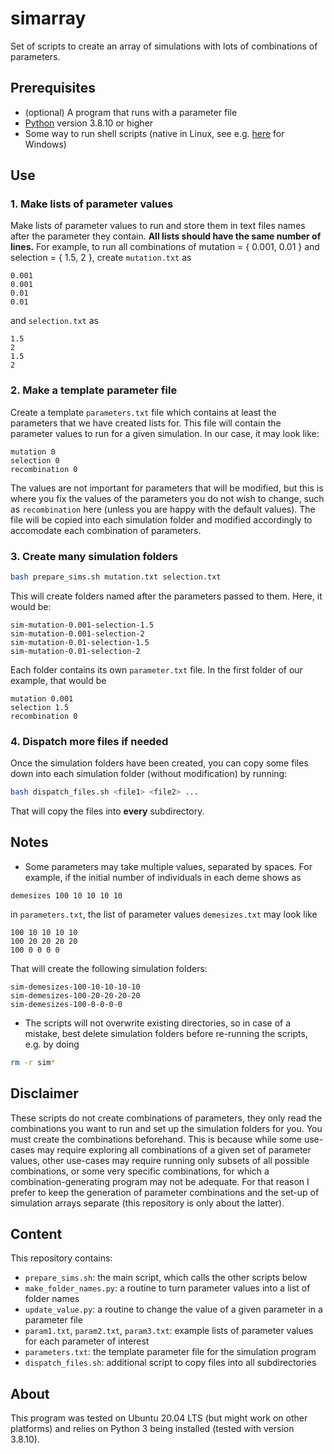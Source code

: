 # simarray

Set of scripts to create an array of simulations with lots of combinations of parameters.

## Prerequisites

* (optional) A program that runs with a parameter file
* [Python](https://www.python.org) version 3.8.10 or higher
* Some way to run shell scripts (native in Linux, see e.g. [here](https://mspoweruser.com/different-ways-to-run-shell-script-files-on-windows/) for Windows)

## Use

### 1. Make lists of parameter values

Make lists of parameter values to run and store them in text files names after the parameter they contain. **All lists should have the same number of lines.** For example, to run all combinations of mutation = { 0.001, 0.01 } and selection = { 1.5, 2 }, create `mutation.txt` as 

```
0.001
0.001
0.01
0.01
```

and `selection.txt` as

```
1.5
2
1.5
2
```

### 2. Make a template parameter file

Create a template `parameters.txt` file which contains at least the parameters that we have created lists for. This file will contain the parameter values to run for a given simulation. In our case, it may look like:

```
mutation 0
selection 0
recombination 0
```

The values are not important for parameters that will be modified, but this is where you fix the values of the parameters you do not wish to change, such as `recombination` here (unless you are happy with the default values). The file will be copied into each simulation folder and modified accordingly to accomodate each combination of parameters.

### 3. Create many simulation folders

```sh
bash prepare_sims.sh mutation.txt selection.txt
```

This will create folders named after the parameters passed to them. Here, it would be:

```
sim-mutation-0.001-selection-1.5
sim-mutation-0.001-selection-2
sim-mutation-0.01-selection-1.5
sim-mutation-0.01-selection-2
```

Each folder contains its own `parameter.txt` file. In the first folder of our example, that would be

```
mutation 0.001
selection 1.5
recombination 0
```

### 4. Dispatch more files if needed

Once the simulation folders have been created, you can copy some files down into each simulation folder (without modification) by running:

```sh
bash dispatch_files.sh <file1> <file2> ...
```

That will copy the files into **every** subdirectory.

## Notes

* Some parameters may take multiple values, separated by spaces. For example, if the initial number of individuals in each deme shows as

```
demesizes 100 10 10 10 10
```

in `parameters.txt`, the list of parameter values `demesizes.txt` may look like

```
100 10 10 10 10
100 20 20 20 20
100 0 0 0 0
```

That will create the following simulation folders:

```
sim-demesizes-100-10-10-10-10
sim-demesizes-100-20-20-20-20
sim-demesizes-100-0-0-0-0
```

* The scripts will not overwrite existing directories, so in case of a mistake, best delete simulation folders before re-running the scripts, e.g. by doing

```sh
rm -r sim*
```

## Disclaimer

These scripts do not create combinations of parameters, they only read the combinations you want to run and set up the simulation folders for you. You must create the combinations beforehand. This is because while some use-cases may require exploring all combinations of a given set of parameter values, other use-cases may require running only subsets of all possible combinations, or some very specific combinations, for which a combination-generating program may not be adequate. For that reason I prefer to keep the generation of parameter combinations and the set-up of simulation arrays separate (this repository is only about the latter).

## Content

This repository contains:

* `prepare_sims.sh`: the main script, which calls the other scripts below
* `make_folder_names.py`: a routine to turn parameter values into a list of folder names
* `update_value.py`: a routine to change the value of a given parameter in a parameter file
* `param1.txt`, `param2.txt`, `param3.txt`: example lists of parameter values for each parameter of interest
* `parameters.txt`: the template parameter file for the simulation program
* `dispatch_files.sh`: additional script to copy files into all subdirectories

## About

This program was tested on Ubuntu 20.04 LTS (but might work on other platforms) and relies on Python 3 being installed (tested with version 3.8.10).
